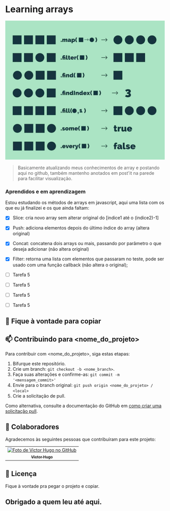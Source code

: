 # Learning arrays

<img src="assets/array-methods-javascript.jpeg" alt="imagem ">

> Basicamente atualizando meus conhecimentos de array e postando aqui no github, também mantenho anotados em post'it na parede para facilitar visualização. 

### Aprendidos e em aprendizagem 

Estou estudando os métodos de arrays em javascript, aqui uma lista com os que eu já finalizei e os que ainda faltam: 

- [x] Slice: cria novo array sem alterar original do [indice1 até o (indice2)-1]
- [x] Push: adiciona elementos depois do último índice do array (altera original)
- [x] Concat: concatena dois arrays ou mais, passando por parâmetro o que deseja adicionar (não altera original) 
- [x] Filter: retorna uma lista com elementos que passaram no teste, pode ser usado com uma função callback (não altera o original);
- [ ] Tarefa 5 
- [ ] Tarefa 5 
- [ ] Tarefa 5 
- [ ] Tarefa 5 


## 🚀 Fique à vontade para copiar

## 📫 Contribuindo para <nome_do_projeto>
<!---Se o seu README for longo ou se você tiver algum processo ou etapas específicas que deseja que os contribuidores sigam, considere a criação de um arquivo CONTRIBUTING.md separado--->
Para contribuir com <nome_do_projeto>, siga estas etapas:

1. Bifurque este repositório.
2. Crie um branch: `git checkout -b <nome_branch>`.
3. Faça suas alterações e confirme-as: `git commit -m '<mensagem_commit>'`
4. Envie para o branch original: `git push origin <nome_do_projeto> / <local>`
5. Crie a solicitação de pull.

Como alternativa, consulte a documentação do GitHub em [como criar uma solicitação pull](https://help.github.com/en/github/collaborating-with-issues-and-pull-requests/creating-a-pull-request).

## 🤝 Colaboradores

Agradecemos às seguintes pessoas que contribuíram para este projeto:

<table>
  <tr>
    <td align="center">
      <a href="#">
        <img src="https://avatars.githubusercontent.com/u/98192244?v=4" width="100px;" alt="Foto de Victor Hugo no GitHub"/><br>
        <sub>
          <b>Victor Hugo</b>
        </sub>
      </a>
    </td>
  </tr>
</table>


## 📝 Licença

Fique à vontade pra pegar o projeto e copiar.

## Obrigado a quem leu até aqui.
